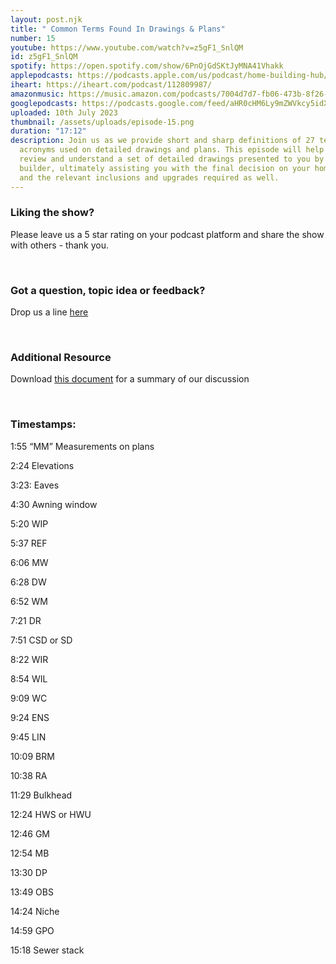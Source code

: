 ```yaml
---
layout: post.njk
title: " Common Terms Found In Drawings & Plans"
number: 15
youtube: https://www.youtube.com/watch?v=z5gF1_SnlQM
id: z5gF1_SnlQM
spotify: https://open.spotify.com/show/6PnOjGdSKtJyMNA41Vhakk
applepodcasts: https://podcasts.apple.com/us/podcast/home-building-hub/id1681936589
iheart: https://iheart.com/podcast/112809987/
amazonmusic: https://music.amazon.com/podcasts/7004d7d7-fb06-473b-8f26-8ce9992cac11
googlepodcasts: https://podcasts.google.com/feed/aHR0cHM6Ly9mZWVkcy5idXp6c3Byb3V0LmNvbS8yMTM5MTU1LnJzcw==
uploaded: 10th July 2023
thumbnail: /assets/uploads/episode-15.png
duration: "17:12"
description: Join us as we provide short and sharp definitions of 27 terms and
  acronyms used on detailed drawings and plans. This episode will help you
  review and understand a set of detailed drawings presented to you by your
  builder, ultimately assisting you with the final decision on your home design
  and the relevant inclusions and upgrades required as well.
---
```

### Liking the show?

Please leave us a 5 star rating on your podcast platform and share the show with others - thank you.

<br>

### Got a question, topic idea or feedback?

Drop us a line <a href="/contact" id="contact-us" target="_blank">here</a>

<br>

### Additional Resource

Download <a href="/assets/uploads/ep15-common-terms-found-in-drawings-plans.pdf" id="contact-us" target="_blank">this document</a> for a summary of our discussion

<br>

### Timestamps:

1:55 “MM” Measurements on plans

2:24 Elevations

3:23: Eaves

4:30 Awning window

5:20 WIP

5:37 REF

6:06 MW

6:28 DW

6:52 WM

7:21 DR

7:51 CSD or SD

8:22 WIR

8:54 WIL

9:09 WC

9:24 ENS

9:45 LIN

10:09 BRM

10:38 RA

11:29 Bulkhead

12:24 HWS or HWU

12:46 GM

12:54 MB

13:30 DP

13:49 OBS

14:24 Niche

14:59 GPO

15:18 Sewer stack